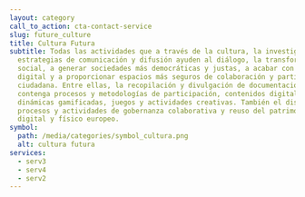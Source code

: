 ```yaml
---
layout: category
call_to_action: cta-contact-service
slug: future_culture
title: Cultura Futura
subtitle: Todas las actividades que a través de la cultura, la investigación y
  estrategias de comunicación y difusión ayuden al diálogo, la transformación
  social, a generar sociedades más democráticas y justas, a acabar con la brecha
  digital y a proporcionar espacios más seguros de colaboración y participación
  ciudadana. Entre ellas, la recopilación y divulgación de documentación que
  contenga procesos y metodologías de participación, contenidos digitales,
  dinámicas gamificadas, juegos y actividades creativas. También el diseño de
  procesos y actividades de gobernanza colaborativa y reuso del patrimonio
  digital y físico europeo.
symbol:
  path: /media/categories/symbol_cultura.png
  alt: cultura futura
services:
  - serv3
  - serv4
  - serv2
---
```

